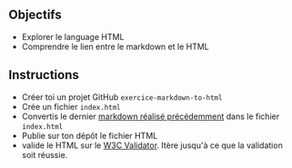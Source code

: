 ## Objectifs

- Explorer le language HTML
- Comprendre le lien entre le markdown et le HTML

## Instructions

- Créer toi un projet GitHub `exercice-markdown-to-html`
- Crée un fichier `index.html`
- Convertis le dernier [markdown réalisé précédemment](../exercice-markdown.md) dans le fichier `index.html`
- Publie sur ton dépôt le fichier HTML
- valide le HTML sur le [W3C Validator](https://validator.w3.org/). Itère jusqu'à ce que la validation soit réussie.
